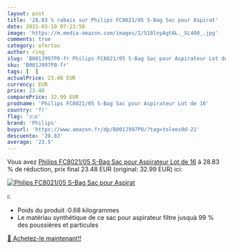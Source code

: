 ```yaml
---
layout: post
title: '28.83 % rabais sur Philips FC8021/05 S-Bag Sac pour Aspirat'
date: 2021-03-10 07:23:58
image: 'https://m.media-amazon.com/images/I/518lnyAgtAL._SL400_.jpg'
comments: true
category: ofertas
author: ring
slug: 'B001J997P0-fr Philips FC8021/05 S-Bag Sac pour Aspirateur Lot de 16'
sku: 'B001J997P0-fr'
tags: [  ]
actualPrice: 23.48 EUR
currency: EUR
price: 23.48
comparePrice: 32.99 EUR
prodname: 'Philips FC8021/05 S-Bag Sac pour Aspirateur Lot de 16'
country: 'fr'
flag: '🇫🇷'
brand: 'Philips'
buyurl: 'https://www.amazon.fr/dp/B001J997P0/?tag=tolees0d-21'
descuento: '28.83'
average: '23.5'
---
```


Vous avez [Philips FC8021/05 S-Bag Sac pour Aspirateur Lot de 16](https://www.amazon.fr/dp/B001J997P0/?tag=tolees0d-21)  à  28.83 % de réduction, prix final  23.48 EUR (original: 32.99 EUR) ici:

[![Philips FC8021/05 S-Bag Sac pour Aspirat](https://m.media-amazon.com/images/I/518lnyAgtAL._SL400_.jpg)](https://www.amazon.fr/dp/B001J997P0/?tag=tolees0d-21)

ℹ️:

- Poids du produit :0.68 kilogrammes
- Le matériau synthétique de ce sac pour aspirateur filtre jusquà 99 % des poussières et particules

[🛒 Achetez-le maintenant!!](https://www.amazon.fr/dp/B001J997P0/?tag=tolees0d-21)
